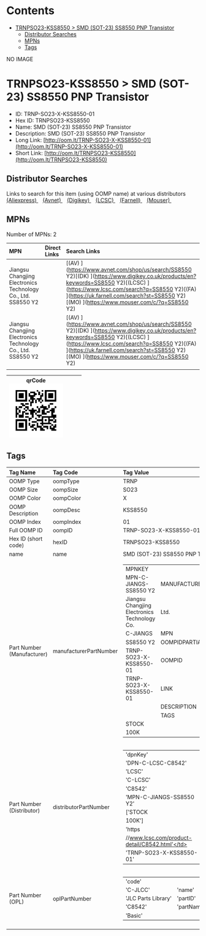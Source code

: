 



Contents
========

* [TRNPSO23-KSS8550 > SMD (SOT-23) SS8550 PNP Transistor](#trnpso23-kss8550--smd-sot-23-ss8550-pnp-transistor)
	* [Distributor Searches](#distributor-searches)
	* [MPNs](#mpns)
	* [Tags](#tags)
  
NO IMAGE  
# TRNPSO23-KSS8550 > SMD (SOT-23) SS8550 PNP Transistor

- ID: TRNP-SO23-X-KSS8550-01
- Hex ID: TRNPSO23-KSS8550
- Name: SMD (SOT-23) SS8550 PNP Transistor
- Description: SMD (SOT-23) SS8550 PNP Transistor
- Long Link: [http://oom.lt/TRNP-SO23-X-KSS8550-01](http://oom.lt/TRNP-SO23-X-KSS8550-01)
- Short Link: [http://oom.lt/TRNPSO23-KSS8550](http://oom.lt/TRNPSO23-KSS8550)

## Distributor Searches
  
Links to search for this item (using OOMP name) at various distributors  
[(Aliexpress) ](https://www.aliexpress.com/wholesale?SearchText=1117SMD+SOT-23+SS8550+PNP+Transistor)&nbsp;&nbsp;&nbsp;[(Avnet) ](https://www.avnet.com/shop/us/search/SMD+SOT-23+SS8550+PNP+Transistor)&nbsp;&nbsp;&nbsp;[(Digikey) ](https://www.digikey.co.uk/en/products/result?s=SMD+SOT-23+SS8550+PNP+Transistor)&nbsp;&nbsp;&nbsp;[(LCSC) ](https://www.lcsc.com/search?q=SMD+SOT-23+SS8550+PNP+Transistor)&nbsp;&nbsp;&nbsp;[(Farnell) ](https://uk.farnell.com/search?st=SMD+SOT-23+SS8550+PNP+Transistor)&nbsp;&nbsp;&nbsp;[(Mouser) ](https://www.mouser.com/c/?q=SMD+SOT-23+SS8550+PNP+Transistor)&nbsp;&nbsp;&nbsp;
## MPNs
  
Number of MPNs: 2  

|MPN|Direct Links|Search Links|
| :--- | :--- | :--- |
|Jiangsu Changjing Electronics Technology Co., Ltd.<br>SS8550 Y2||[(AV) ](https://www.avnet.com/shop/us/search/SS8550 Y2)[(DK) ](https://www.digikey.co.uk/products/en?keywords=SS8550 Y2)[(LCSC) ](https://www.lcsc.com/search?q=SS8550 Y2)[(FA) ](https://uk.farnell.com/search?st=SS8550 Y2)[(MO) ](https://www.mouser.com/c/?q=SS8550 Y2)|
|Jiangsu Changjing Electronics Technology Co., Ltd.<br>SS8550 Y2||[(AV) ](https://www.avnet.com/shop/us/search/SS8550 Y2)[(DK) ](https://www.digikey.co.uk/products/en?keywords=SS8550 Y2)[(LCSC) ](https://www.lcsc.com/search?q=SS8550 Y2)[(FA) ](https://uk.farnell.com/search?st=SS8550 Y2)[(MO) ](https://www.mouser.com/c/?q=SS8550 Y2)|
||||
  

|qrCode<br>[![](https://raw.githubusercontent.com/oomlout/oomlout_OOMP_parts_V2/main/TRNP/SO23/X/KSS8550/01/qrCode_140.png)](https://github.com/oomlout/oomlout_OOMP_parts_V2/tree/main/TRNP/SO23/X/KSS8550/01/qrCode.png)||||
| :---: | :---: | :---: | :---: |

## Tags
  

|Tag Name|Tag Code|Tag Value|
| :--- | :--- | :--- |
|OOMP Type|oompType|TRNP|
|OOMP Size|oompSize|SO23|
|OOMP Color|oompColor|X|
|OOMP Description|oompDesc|KSS8550|
|OOMP Index|oompIndex|01|
|Full OOMP ID|oompID|TRNP-SO23-X-KSS8550-01|
|Hex ID (short code)|hexID|TRNPSO23-KSS8550|
|name|name|SMD (SOT-23) SS8550 PNP Transistor|
|Part Number (Manufacturer)|manufacturerPartNumber|<table><tr><td>MPNKEY</td></tr><tr><td> MPN-C-JIANGS-SS8550 Y2</td><td> MANUFACTURER</td></tr><tr><td> Jiangsu Changjing Electronics Technology Co.</td><td> Ltd.</td><td> MANUCODE</td></tr><tr><td> C-JIANGS</td><td> MPN</td></tr><tr><td> SS8550 Y2</td><td> OOMPIDPARTIAL</td></tr><tr><td> TRNP-SO23-X-KSS8550-01</td><td> OOMPID</td></tr><tr><td> TRNP-SO23-X-KSS8550-01</td><td> LINK</td></tr><tr><td> </td><td> DESCRIPTION</td></tr><tr><td> </td><td> TAGS</td></tr><tr><td> STOCK</td></tr><tr><td>100K</td></tr></table></td><td> <table><tr><td>MPNKEY</td></tr><tr><td> MPN-C-JIANGS-SS8550 Y2</td><td> MANUFACTURER</td></tr><tr><td> Jiangsu Changjing Electronics Technology Co.</td><td> Ltd.</td><td> MANUCODE</td></tr><tr><td> C-JIANGS</td><td> MPN</td></tr><tr><td> SS8550 Y2</td><td> OOMPIDPARTIAL</td></tr><tr><td> TRNP-SO23-X-KSS8550-01</td><td> OOMPID</td></tr><tr><td> TRNP-SO23-X-KSS8550-01</td><td> LINK</td></tr><tr><td> </td><td> DESCRIPTION</td></tr><tr><td> </td><td> TAGS</td></tr><tr><td> STOCK</td></tr><tr><td>100K</td></tr></table>|
|Part Number (Distributor)|distributorPartNumber|<table><tr><td>'dpnKey'</td></tr><tr><td> 'DPN-C-LCSC-C8542'</td><td> 'DISTRIBUTOR'</td></tr><tr><td> 'LCSC'</td><td> 'DISTRCODE'</td></tr><tr><td> 'C-LCSC'</td><td> 'DPN'</td></tr><tr><td> 'C8542'</td><td> 'MPN'</td></tr><tr><td> 'MPN-C-JIANGS-SS8550 Y2'</td><td> 'TAGS'</td></tr><tr><td> ['STOCK</td></tr><tr><td>100K']</td><td> 'LINK'</td></tr><tr><td> 'https</td></tr><tr><td>//www.lcsc.com/product-detail/C8542.html'</td><td> 'OOMPID'</td></tr><tr><td> 'TRNP-SO23-X-KSS8550-01'</td></tr></table>|
|Part Number (OPL)|oplPartNumber|<table><tr><td>'code'</td></tr><tr><td> 'C-JLCC'</td><td> 'name'</td></tr><tr><td> 'JLC Parts Library'</td><td> 'partID'</td></tr><tr><td> 'C8542'</td><td> 'partName'</td></tr><tr><td> 'Basic'</td></tr></table>|
||||
